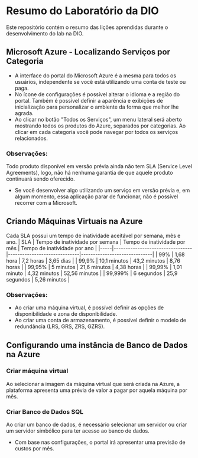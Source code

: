# Resumo do Laboratório da DIO
Este repositório contém o resumo das lições aprendidas durante o desenvolvimento do lab na DIO.

## Microsoft Azure - Localizando Serviços por Categoria
- A interface do portal do Microsoft Azure é a mesma para todos os usuários, independente se você está utilizando uma conta de teste ou paga. 
- No ícone de configurações é possível alterar o idioma e a região do portal. Também é possível definir a aparência e exibições de inicialização para personalizar o ambiente da forma que melhor lhe agrada.
- Ao clicar no botão "Todos os Serviços", um menu lateral será aberto mostrando todos os produtos do Azure, separados por categorias. Ao clicar em cada categoria você pode navegar por todos os serviços relacionados.

### Observações:
Todo produto disponível em versão prévia ainda não tem SLA (Service Level Agreements), logo, não há nenhuma garantia de que aquele produto continuará sendo oferecido. 
- Se você desenvolver algo utilizando um serviço em versão prévia e, em algum momento, essa aplicação parar de funcionar, não é possível recorrer com a Microsoft. 

## Criando Máquinas Virtuais na Azure
Cada SLA possui um tempo de inatividade aceitável por semana, mês e ano. 
| SLA | Tempo de inatividade por semana | Tempo de inatividade por mês | Tempo de inatividade por ano |
|-----|---------------------------------|------------------------------|------------------------------|
| 99% |           1,68 hora             |         7,2 horas            |           3,65 dias          |
| 99,9% |         10,1 minutos          |        43,2 minutos          |       8,76 horas             |
| 99,95% |          5 minutos           |        21,6 minutos          |          4,38 horas          |
| 99,99% |          1,01 minuto         |         4,32 minutos         |          52,56 minutos       |
| 99,999% |         6 segundos          |         25,9 segundos        |          5,26 minutos        |

### Observações:
- Ao criar uma máquina virtual, é possível definir as opções de disponibilidade e zona de disponibilidade.
- Ao criar uma conta de armazenamento, é possível definir o modelo de redundância (LRS, GRS, ZRS, GZRS).

## Configurando uma instância de Banco de Dados na Azure

### Criar máquina virtual
Ao selecionar a imagem da máquina virtual que será criada na Azure, a plataforma apresenta uma prévia de valor a pagar por aquela máquina por mês. 

### Criar Banco de Dados SQL
Ao criar um banco de dados, é necessário selecionar um servidor ou criar um servidor simbólico para ter acesso ao banco de dados. 
- Com base nas configurações, o portal irá apresentar uma previsão de custos por mês. 
